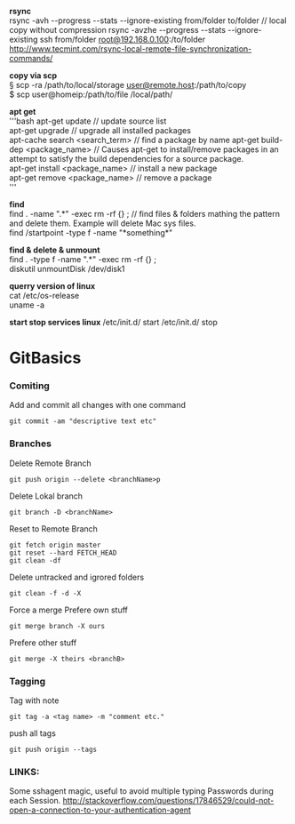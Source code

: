 __rsync__  
rsync -avh --progress --stats --ignore-existing from/folder to/folder   // local copy without compression
rsync -avzhe --progress --stats --ignore-existing ssh from/folder root@192.168.0.100:/to/folder
http://www.tecmint.com/rsync-local-remote-file-synchronization-commands/

__copy via scp__  
§ scp -ra /path/to/local/storage user@remote.host:/path/to/copy  
$ scp user@homeip:/path/to/file /local/path/  

__apt get__  
'''bash
apt-get update // update source list  
apt-get upgrade // upgrade all installed packages  
apt-cache search <search_term> // find a package by name
apt-get build-dep <package_name> // Causes apt-get to install/remove packages in an attempt to satisfy the build dependencies for a source package.  
apt-get install <package_name> // install a new package  
apt-get remove <package_name> // remove a package  
'''


__find__  
find . -name ".\*" -exec rm -rf {\} \; // find files & folders mathing the pattern and delete them. Example will delete Mac sys files.  
find /startpoint -type f -name "\*something\*"  

__find & delete & unmount__  
find . -type f -name ".\*" -exec rm -rf {\} \;  
diskutil unmountDisk /dev/disk1  

__querry version of linux__  
cat /etc/os-release  
uname -a

__start stop services linux__
/etc/init.d/ <service> start
/etc/init.d/ <service> stop

GitBasics
=========

### Comiting
Add and commit all changes with one command

	git commit -am "descriptive text etc"

### Branches
Delete Remote Branch

	git push origin --delete <branchName>p

Delete Lokal branch

	git branch -D <branchName>

Reset to Remote Branch

	git fetch origin master
	git reset --hard FETCH_HEAD
	git clean -df

Delete untracked and igrored folders

	git clean -f -d -X

Force a merge
Prefere own stuff

	git merge branch -X ours

Prefere other stuff

	git merge -X theirs <branchB>

### Tagging
Tag with note

	git tag -a <tag name> -m "comment etc."

push all tags

	git push origin --tags


### LINKS:
Some sshagent magic, useful to avoid multiple typing Passwords during each Session. http://stackoverflow.com/questions/17846529/could-not-open-a-connection-to-your-authentication-agent
